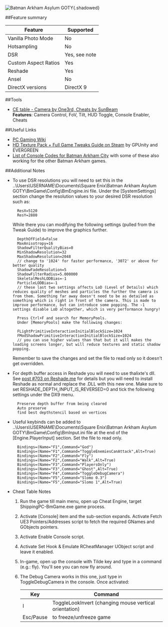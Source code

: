 ![Batman Arkham Asylum GOTY](Images\batmanaa_header.jpg "Shot by One3rd"){.shadowed}

##Feature summary

Feature | Supported
--|--
Vanilla Photo Mode | No
Hotsampling | No
DSR | Yes, see note
Custom Aspect Ratios | Yes
Reshade | Yes
Ansel | No
DirectX versions | DirectX 9
 
##Tools
* [CE table - Camera by One3rd, Cheats by SunBeam](..\CheatTables\BatmanAA_One3rd_Camera_Merged.CT)  
**Features**: Camera Control, FoV, Tilt, HUD Toggle, Console Enabler, Cheats

##Useful Links

* [PC Gaming Wiki](https://pcgamingwiki.com/wiki/Batman:_Arkham_Asylum)
* [HD Texture Pack + Full Game Tweaks Guide on Steam](https://steamcommunity.com/sharedfiles/filedetails/?id=1159691355) by GPUnity and EVERGREEN
* [List of Console Codes for Batman Arkham City](http://fearlessrevolution.com/viewtopic.php?t=1217) with some of these also working for the other Batman Arkham games.

##Additional Notes
* To use DSR resolutions you will need to set this in the ..\Users\USERNAME\Documents\Square Enix\Batman Arkham Asylum GOTY\BmGame\Config\BmEngine.ini file. Under the [SystemSettings] section change the resolution values to your desired DSR resolution such as:

        ResX=5120
        ResY=2880

    While there you can modifying the following settings (pulled from the Tweak Guide) to improve the graphics further.

        DepthOfField=False  
        MaxAnisotropy=16
        ShadowFilterQualityBias=0
        MinShadowResolution=32
        MaxShadowResolution=2048 
        // change to '1024' for faster performance, '3072' or above for better quality
        ShadowFadeResolution=5
        ShadowFilterRadius=5.000000
        SkeletalMeshLODBias=-1
        ParticleLODBias=-1
        // these last two settings affects LoD (Level of Details) which reduces quality of meshes and particles the further the camera is from them. Something far away doesn't need to be as detailed as something which is right in front of the camera. This is made to improve performance, but can introduce some popping. The -1 settings disable LoD altogether, which is very performance hungry!

        Press Ctrl+F and search for MemoryPools.
        Under [MemoryPools] make the following changes:

        FLightPrimitiveInteractionInitialBlockSize=1024
        FModShadowPrimitiveInteractionInitialBlockSize=1024
        // you can use higher values than that but it will makes the loading screens longer, but will reduce textures and static shadow popping.
    Remember to save the changes and set the file to read only so it doesn't get overridden. 

* For depth buffer access in Reshade you will need to use thalixte's dll. See [post #703 on Reshade.me](https://reshade.me/forum/general-discussion/4083-depth-buffer-detection-modification?start=700#32499) for details but you will need to install Reshade as normal and replace the .DLL with this new one. Make sure to set RESHADE_DEPTH_INPUT_IS_REVERSED=0 and tick the following settings under the DX9 menu.

        Preserve depth buffer from being cleared
        Auto preserve
        find best depthstencil based on vertices

* Useful keybinds can be added to ..\Users\USERNAME\Documents\Square Enix\Batman Arkham Asylum GOTY\BmGame\Config\BmInput.ini file at the end of the [Engine.PlayerInput] section. Set the file to read only.

        Bindings=(Name="F1",Command="God")
        Bindings=(Name="F1",Command="ToggleEnemiesCanAttack",Alt=True)
        Bindings=(Name="F2",Command="Fly")
        Bindings=(Name="F2",Command="Walk",Alt=True)
        Bindings=(Name="F3",Command="PlayersOnly")
        Bindings=(Name="F3",Command="Ghost",Alt=True)
        Bindings=(Name="F4",Command="ToggleDebugCamera")
        Bindings=(Name="F5",Command="Slomo 0.3")
        Bindings=(Name="F5",Command="Slomo 1",Alt=True)

* Cheat Table Notes
    1. Run the game till main menu, open up Cheat Engine, target ShippingPC-BmGame.exe game process.
    2. Activate [Console] item and the sub-section expands. Activate Fetch UE3 Pointers/Addresses script to fetch the required GNames and GObjects pointers. 
    3. Activate Enable Console script.
    4. Activate Set Hook & Emulate RCheatManager UObject script and leave it enabled.
    5. In-game, open up the console with Tilde key and type in a command (e.g.: fly). You'll see you can now fly around.
    6. The Debug Camera works in this one, just type in ToggleDebugCamera in the console. Once activated:

        Key | Command
        --|--
        I | ToggleLookInvert (changing mouse vertical orientation)
        Esc/Pause | to freeze/unfreeze game